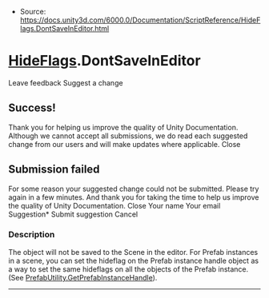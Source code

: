 * Source: https://docs.unity3d.com/6000.0/Documentation/ScriptReference/HideFlags.DontSaveInEditor.html

#  [HideFlags](https://docs.unity3d.com/6000.0/Documentation/ScriptReference/HideFlags.html).DontSaveInEditor
Leave feedback
Suggest a change
## Success!
Thank you for helping us improve the quality of Unity Documentation. Although we cannot accept all submissions, we do read each suggested change from our users and will make updates where applicable.
Close
## Submission failed
For some reason your suggested change could not be submitted. Please <a>try again</a> in a few minutes. And thank you for taking the time to help us improve the quality of Unity Documentation.
Close
Your name Your email Suggestion* Submit suggestion
Cancel
### Description
The object will not be saved to the Scene in the editor.
For Prefab instances in a scene, you can set the hideflag on the Prefab instance handle object as a way to set the same hideflags on all the objects of the Prefab instance. (See [PrefabUtility.GetPrefabInstanceHandle](https://docs.unity3d.com/6000.0/Documentation/ScriptReference/PrefabUtility.GetPrefabInstanceHandle.html)).
* * *
